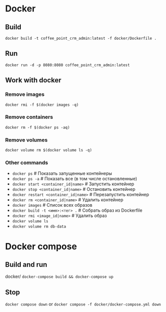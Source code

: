 # Docker
## Build
`docker build -t coffee_point_crm_admin:latest -f docker/Dockerfile .`
## Run
`docker run -d -p 8080:8080 coffee_point_crm_admin:latest`
## Work with docker
### Remove images
`docker rmi -f $(docker images -q)`
### Remove containers
`docker rm -f $(docker ps -aq)`
### Remove volumes
`docker volume rm $(docker volume ls -q)`
### Other commands
* `docker ps`                              # Показать запущенные контейнеры
* `docker ps -a`                           # Показать все (в том числе остановленные)
* `docker start <container_id|name>`      # Запустить контейнер
* `docker stop <container_id|name>`       # Остановить контейнер
* `docker restart <container_id|name>`    # Перезапустить контейнер
* `docker rm <container_id|name>`         # Удалить контейнер
* `docker images`                          # Список всех образов
* `docker build -t <имя>:<тег> .`         # Собрать образ из Dockerfile
* `docker rmi <image_id|name>`            # Удалить образ
* `docker volume ls`
* `docker volume rm db-data`

# Docker compose
## Build and run
docker/
`docker-compose build && docker-compose up`

## Stop
`docker compose down`
or
`docker compose -f docker/docker-compose.yml down`
